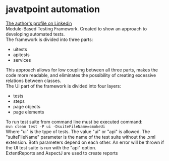 # javatpoint automation

[The author's profile on Linkedin](https://www.linkedin.com/in/roman-rozborskyi/)\
Module-Based Testing Framework. Created to show an approach to developing automated tests.\
The framework is divided into three parts:

- uitests
- apitests
- services

This approach allows for low coupling between all three parts, makes the code more readable, and eliminates the
possibility of creating excessive relations between classes.\
The UI part of the framework is divided into four layers:
- tests
- steps
- page objects
- page elements

To run test suite from command line must be executed command:\
```mvn clean test -P ui -DsuiteFileName=smokeUi```\
Where "ui" is the type of tests. The value "ui" or "api" is allowed. The "suiteFileName" parameter is the name of the
test suite without the .xml extension. Both parameters depend on each other. An error will be thrown if the UI test
suite is run with the "api" option.\
ExtentReports and AspectJ are used to create reports
